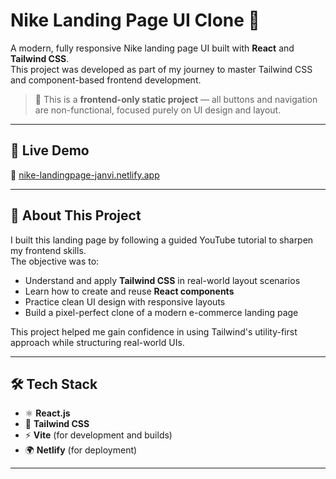 # Nike Landing Page UI Clone 🏀

A modern, fully responsive Nike landing page UI built with **React** and **Tailwind CSS**.  
This project was developed as part of my journey to master Tailwind CSS and component-based frontend development.

> 📌 This is a **frontend-only static project** — all buttons and navigation are non-functional, focused purely on UI design and layout.

---

## 🚀 Live Demo

🔗 [nike-landingpage-janvi.netlify.app](https://nike-landingpage-janvi.netlify.app/)

---

## 🎯 About This Project

I built this landing page by following a guided YouTube tutorial to sharpen my frontend skills.  
The objective was to:

- Understand and apply **Tailwind CSS** in real-world layout scenarios
- Learn how to create and reuse **React components**
- Practice clean UI design with responsive layouts
- Build a pixel-perfect clone of a modern e-commerce landing page

This project helped me gain confidence in using Tailwind's utility-first approach while structuring real-world UIs.

---

## 🛠️ Tech Stack

- ⚛️ **React.js**
- 💨 **Tailwind CSS**
- ⚡ **Vite** (for development and builds)
- 🌍 **Netlify** (for deployment)

---
